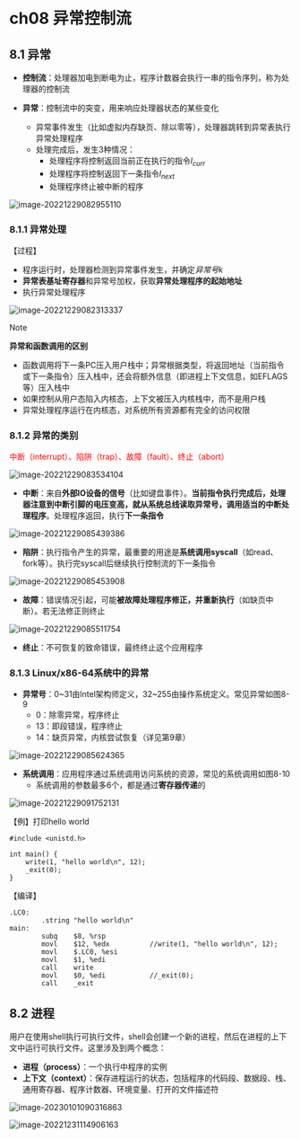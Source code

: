 # ch08 异常控制流

## 8.1 异常

- **控制流**：处理器加电到断电为止，程序计数器会执行一串的指令序列，称为处理器的控制流

- **异常**：控制流中的突变，用来响应处理器状态的某些变化
  - 异常事件发生（比如虚拟内存缺页、除以零等），处理器跳转到异常表执行异常处理程序
  - 处理完成后，发生3种情况：
    - 处理程序将控制返回当前正在执行的指令$I_{curr}$
    - 处理程序将控制返回下一条指令$I_{next}$
    - 处理程序终止被中断的程序

![image-20221229082955110](https://cdn.docjerry.top/csapp/image-20221229082955110.png)

### 8.1.1 异常处理

【过程】

- 程序运行时，处理器检测到异常事件发生，并确定*异常号$k$*
- **异常表基址寄存器**和异常号加权，获取**异常处理程序的起始地址**
- 执行异常处理程序

![image-20221229082313337](https://cdn.docjerry.top/csapp/image-20221229082313337.png)

> [!NOTE]
>
> **异常和函数调用的区别**
>
> - 函数调用将下一条PC压入用户栈中；异常根据类型，将返回地址（当前指令或下一条指令）压入栈中，还会将额外信息（即进程上下文信息，如EFLAGS等）压入栈中
> - 如果控制从用户态陷入内核态，上下文被压入内核栈中，而不是用户栈
> - 异常处理程序运行在内核态，对系统所有资源都有完全的访问权限



### 8.1.2 异常的类别

<font color='red'>中断（interrupt）、陷阱（trap）、故障（fault）、终止（abort）</font>

![image-20221229083534104](https://cdn.docjerry.top/csapp/image-20221229083534104.png)

- **中断**：来自**外部IO设备的信号**（比如键盘事件）。**当前指令执行完成后，处理器注意到中断引脚的电压变高，就从系统总线读取异常号，调用适当的中断处理程序**。处理程序返回，执行**下一条指令**

![image-20221229085439386](https://cdn.docjerry.top/csapp/image-20221229085439386.png)

- **陷阱**：执行指令产生的异常，最重要的用途是**系统调用syscall**（如read、fork等）。执行完syscall后继续执行控制流的下一条指令

![image-20221229085453908](https://cdn.docjerry.top/csapp/image-20221229085453908.png)

- **故障**：错误情况引起，可能**被故障处理程序修正，并重新执行**（如缺页中断）。若无法修正则终止

![image-20221229085511754](https://cdn.docjerry.top/csapp/image-20221229085511754.png)

- **终止**：不可恢复的致命错误，最终终止这个应用程序



### 8.1.3 Linux/x86-64系统中的异常

- **异常号**：0\~31由Intel架构师定义，32\~255由操作系统定义。常见异常如图8-9
  - 0：除零异常，程序终止
  - 13：即段错误，程序终止
  - 14：缺页异常，内核尝试恢复（详见第9章）

![image-20221229085624365](https://cdn.docjerry.top/csapp/image-20221229085624365.png)

- **系统调用**：应用程序通过系统调用访问系统的资源，常见的系统调用如图8-10
  - 系统调用的参数最多6个，都是通过**寄存器传递**的

![image-20221229091752131](https://cdn.docjerry.top/csapp/image-20221229091752131.png)

【例】打印hello world

```clike
#include <unistd.h>

int main() {
    write(1, "hello world\n", 12);
    _exit(0);
}
```

【编译】

```clike
.LC0:
        .string "hello world\n"
main:
        subq    $8, %rsp
        movl    $12, %edx          //write(1, "hello world\n", 12);
        movl    $.LC0, %esi
        movl    $1, %edi
        call    write
        movl    $0, %edi           //_exit(0);
        call    _exit
```



## 8.2 进程

用户在使用shell执行可执行文件，shell会创建一个新的进程，然后在进程的上下文中运行可执行文件。这里涉及到两个概念：

- **进程（process）**：一个执行中程序的实例
- **上下文（context）**：保存进程运行的状态，包括程序的代码段、数据段、栈、通用寄存器、程序计数器、环境变量、打开的文件描述符



![image-20230101090316863](https://cdn.docjerry.top/csapp/image-20230101090316863.png)



![image-20221231114906163](https://cdn.docjerry.top/csapp/image-20221231114906163.png)
